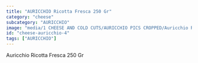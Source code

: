 ```yaml
---
title: "AURICCHIO Ricotta Fresca 250 Gr"
category: "cheese"
subcategory: "AURICCHIO"
image: "media/1 CHEESE AND COLD CUTS/AURICCHIO PICS CROPPED/Auricchio RICOTTA FRESCA 250 gr.jpg"
id: "cheese-auricchio-4"
tags: ["AURICCHIO"]
---
```


Auricchio Ricotta Fresca 250 Gr
